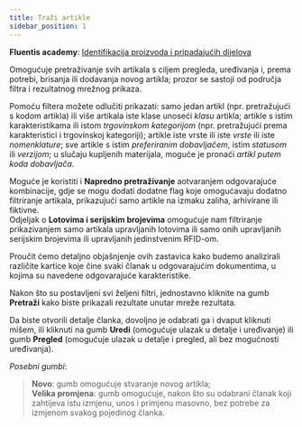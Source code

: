 ```yaml
---
title: Traži artikle
sidebar_position: 1
---
```


**Fluentis academy**: [Identifikacija proizvoda i pripadajućih dijelova](/docs/erp-home/registers/items/academy-master-item) 

Omogućuje pretraživanje svih artikala s ciljem pregleda, uređivanja i, prema potrebi, brisanja ili dodavanja novog artikla; prozor se sastoji od područja filtra i rezultatnog mrežnog prikaza.

Pomoću filtera možete odlučiti prikazati: samo jedan artikl (npr. pretražujući s kodom artikla) ili više artikala iste klase unoseći *klasu* artikla; artikle s istim karakteristikama ili istom *trgovinskom kategorijom* (npr. pretražujući prema karakteristici i trgovinskoj kategoriji); artikle iste vrste ili iste *vrste* ili iste *nomenklature*; sve artikle s istim *preferiranim dobavljačem*, istim *statusom* ili *verzijom*; u slučaju kupljenih materijala, moguće je pronaći *artikl putem koda dobavljača*.

Moguće je koristiti i **Napredno pretraživanje** aotvaranjem odgovarajuće kombinacije, gdje se mogu dodati dodatne flag koje omogućavaju dodatno filtriranje artikala, prikazujući samo artikle na izmaku zaliha, arhivirane ili fiktivne.  
Odjeljak o **Lotovima i serijskim brojevima** omogućuje nam filtriranje prikazivanjem samo artikala upravljanih lotovima ili samo onih upravljanih serijskim brojevima ili upravljanih jedinstvenim RFID-om.

Proučit ćemo detaljno objašnjenje ovih zastavica kako budemo analizirali različite kartice koje čine svaki članak u odgovarajućim dokumentima, u kojima su navedene odgovarajuće karakteristike.

Nakon što su postavljeni svi željeni filtri, jednostavno kliknite na gumb **Pretraži** kako biste prikazali rezultate unutar mreže rezultata.

Da biste otvorili detalje članka, dovoljno je odabrati ga i dvaput kliknuti mišem, ili kliknuti na gumb  **Uredi** (omogućuje ulazak u detalje i uređivanje) ili gumb **Pregled** (omogućuje ulazak u detalje i pregled, ali bez mogućnosti uređivanja).

*Posebni gumbi*:

> **Novo**: gumb omogućuje stvaranje novog artikla;  
> **Velika promjena**: gumb omogućuje, nakon što su odabrani članak koji zahtijeva istu izmjenu, unos i primjenu masovno, bez potrebe za izmjenom svakog pojedinog članka.